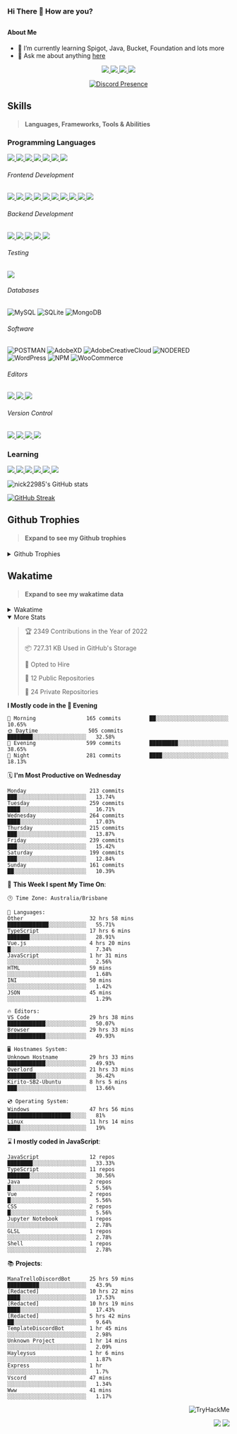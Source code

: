 ### Hi There 👋 How are you?

## <h4>About Me</h4>

- 🌱 I’m currently learning Spigot, Java, Bucket, Foundation and lots more
- 💬 Ask me about anything [here](https://github.com/nick22985/nick22985/issues)

<p align="center">
	<a href="https://discordapp.com/users/221602145462386688">
		<img src="https://img.shields.io/badge/Discord-5865F2.svg?&style=for-the-badge&logo=Discord&logoColor=white"/>
	</a>
	<a href="https://www.youtube.com/channel/UChZvyaTJSq0PweGmTpjPjRw">
		<img src="https://img.shields.io/badge/YouTube-FF0000.svg?&style=for-the-badge&logo=YouTube&logoColor=white"/>
	</a>
	<a href="https://twitter.com/nick22985">
		<img src="https://img.shields.io/badge/Twitter-1DA1F2.svg?&style=for-the-badge&logo=Twitter&logoColor=white"/>
	</a>
	<a href="https://www.npmjs.com/~nick22985">
		<img src="https://img.shields.io/badge/npm-CB3837.svg?&style=for-the-badge&logo=NPM&logoColor=white"/>
	</a>
</p>
<p align="center">
	<a href="https://discord.com/users/221602145462386688" target="_blank" rel="nofollow">
		<img src="https://lanyard-profile-readme.vercel.app/api/221602145462386688?hideStatus=true&animated=true&hideDiscrim=false" alt="Discord Presence" align="center">
	</a>
</p>


<h2>Skills</h2>

> #### Languages, Frameworks, Tools & Abilities

<h3>Programming Languages</h3>
<a href="">
	<img src="https://img.shields.io/badge/JavaScript-323330.svg?&style=flat-square&logo=javascript&logoColor=%23F7DF1E"/>
</a>
<a href="">
	<img src="https://img.shields.io/badge/TYPESCRIPT-%23007ACC.svg?&style=flat-square&logo=typescript&logoColor=white"/>
</a>
<a href="">
	<img src="https://img.shields.io/badge/PYTHON-3776AB.svg?&style=flat-square&logo=python&logoColor=white"/>
</a>
<a href="">
	<img src="https://img.shields.io/badge/C-3776AB.svg?&style=flat-square&logo=C&logoColor=white"/>
</a>
<a href="">
	<img src="https://img.shields.io/badge/C%23-239120.svg?&style=flat-square&logo=C-Sharp&logoColor=white"/>
</a>
<a href="">
	<img src="https://img.shields.io/badge/.Net-512BD4.svg?&style=flat-square&logo=.NET&logoColor=white"/>
</a>
<a href="">
	<img src="https://img.shields.io/badge/JQUERY-0769AD.svg?&style=flat-square&logo=jquery&logoColor=white"/>
</a>	

<h6> Frontend Development </h6>
<a href="">
	<img src="https://img.shields.io/badge/React-61DAFB?style=flat-square&logo=react&logoColor=white"/>
</a>
<a href="">
	<img src="https://img.shields.io/badge/CSS3-%231572B6.svg?&style=flat-square&logo=css3&logoColor=white"/>
</a>
<a href="">
	<img src="https://img.shields.io/badge/HTML5-E34F26.svg?&style=flat-square&logo=html5&logoColor=white"/>
</a>
<a href="">
	<img src="https://img.shields.io/badge/Blazor-512BD4.svg?&style=flat-square&logo=Blazor&logoColor=white"/>
</a>
<a href="">
	<img src="https://img.shields.io/badge/Tailwind-06B6D4.svg?&style=flat-square&logo=tailwindcss&logoColor=white"/>
</a>
<a href="">
	<img src="https://img.shields.io/badge/Vue.js-4FC08D?style=flat-square&logo=Vue.js&logoColor=white"/>
</a>
<a href="">
	<img src="https://img.shields.io/badge/Vuetify-1867C0?style=flat-square&logo=vuetify"/>
</a>
<a href="">
	<img src="https://img.shields.io/badge/Bootstrap-7952B3?style=flat-square&logo=bootstrap&logoColor=white"/>
</a>
<a href="">
	<img src="https://img.shields.io/badge/Nextjs-000000?style=flat-square&logo=next.js&logoColor=white"/>
</a>
<a href="">
	<img src="https://img.shields.io/badge/Electron-47848F?style=flat-square&logo=electron&logoColor=white"/>
</a>

<h6> Backend Development </h6>
<a href="">
	<img src="https://img.shields.io/badge/NODEJS-339933.svg?&style=flat-square&logo=node.js&logoColor=white"/>
</a>
<a href="">
	<img src="https://img.shields.io/badge/NGINX-269539.svg?&style=flat-square&logo=nginx&logoColor=white"/>
</a>
<a href="">
	<img src="https://img.shields.io/badge/GRAPHQL-E10098.svg?&style=flat-square&logo=graphql&logoColor=white"/>
</a>
<a href="">
	<img src="https://img.shields.io/badge/express-000000?style=flat-square&logo=express&logoColor=white"/>
</a>
<a href="">
	<img src="https://img.shields.io/badge/NestJs-E0234E?style=flat-square&logo=nestjs&logoColor=white"/>
</a>

<h6>Testing</h6>
<a href="">
	<img src="https://img.shields.io/badge/cypress-17202C?style=flat-square&logo=cypress&logoColor=white"/>
</a>

<h6> Databases </h6>

![MySQL](https://img.shields.io/badge/MySQL-4479A1.svg?&style=flat-square&logo=mysql&logoColor=white)
![SQLite](https://img.shields.io/badge/SQLite-003B57.svg?&style=flat-square&logo=sqlite&logoColor=white)
![MongoDB](https://img.shields.io/badge/MONGODB-47A248.svg?&style=flat-square&logo=mongodb&logoColor=white)

<h6>Software</h6>

![POSTMAN](https://img.shields.io/badge/Postman-FF6C37.svg?&style=flat-square&logo=postman&logoColor=white)
![AdobeXD](https://img.shields.io/badge/Adobe%20XD-FF61F6.svg?&style=flat-square&logo=Adobe-XD&logoColor=black)
![AdobeCreativeCloud](https://img.shields.io/badge/Adobe%20Creative%20Cloud-DA1F26.svg?&style=flat-square&logo=Adobe-Creative-Cloud&logoColor=white)
![NODERED](https://img.shields.io/badge/node%20red-8F0000.svg?&style=flat-square&logo=node-red&logoColor=white)
![WordPress](https://img.shields.io/badge/Wordpress-21759B.svg?&style=flat-square&logo=wordpress&logoColor=white)
![NPM](https://img.shields.io/badge/npm-CB3837.svg?&style=flat-square&logo=npm&logoColor=white)
![WooCommerce](https://img.shields.io/badge/WooCommerce-96588A.svg?&style=flat-square&logo=WooCommerce&logoColor=white)

<h6> Editors </h6>
<a href="">
	<img src="https://img.shields.io/badge/VSCODE-007ACC.svg?&style=flat-square&logo=visual-studio-code"/>
</a>
<a href="">
	<img src="https://img.shields.io/badge/Visual%20Studio-5C2D91.svg?&style=flat-square&logo=visual-studio"/>
</a>
<a href="">
	<img src="https://img.shields.io/badge/INTELLIJ-000000.svg?&style=flat-square&logo=intellij-idea"/>
</a>

<h6>Version Control</h6>
<a href="">
	<img src="https://img.shields.io/badge/GITHUB-%23121011.svg?&style=flat-square&logo=github&logoColor=white"/>
</a>
<a href="">
	<img src="https://img.shields.io/badge/GITLAB-%23181717.svg?&style=flat-square&logo=gitlab&logoColor=white"/>
</a>
<a href="">
	<img src="https://img.shields.io/badge/GIT-%23F05033.svg?&style=flat-square&logo=git&logoColor=white"/>
</a>
<a href="">
	<img src="https://img.shields.io/badge/-BitBucket-darkblue?style=flat-square&logo=bitbucket"/>
</a>

<!-- <br><br><br><br>

![MicrosoftAzure](https://img.shields.io/badge/Microsoft%20Azure-232F7E?style=flat-square&logo=microsoft-azure)
![GoogleCloud](https://img.shields.io/badge/Google%20Cloud-black?style=flat-square&logo=google-cloud)
![DigitalOcean](https://img.shields.io/badge/-Digital%20Ocean-darkblue?style=flat-square&logo=digitalocean)
![Heroku](https://img.shields.io/badge/-Heroku-430098?style=flat-square&logo=heroku)
![RaspberryPi](https://img.shields.io/badge/-Raspberry%20Pi-C51A4A?style=flat-square&logo=Raspberry-Pi)
![LINUX](https://img.shields.io/badge/LINUX-FCC624?style=flat-square-square&logo=linux&logoColor=black) -->


<h3>Learning</h3>
<a href="">
	<img src="https://img.shields.io/badge/GITHUB%20ACTIONS-2088FF.svg?&style=flat-square&logo=github-actions&logoColor=white"/>
</a>	

<a href="">
	<img src="https://img.shields.io/badge/PHP-777BB4.svg?&style=flat-square&logo=php&logoColor=white"/>
</a>		
<a href="">
	<img src="https://img.shields.io/badge/DOCKER-2496ED.svg?&style=flat-square&logo=docker&logoColor=white"/>
</a>		
<a href="">
	<img src="https://img.shields.io/badge/webpack-8DD6F9?style=flat-square&logo=webpack&logoColor=white"/>
</a>
<a href="">
	<img src="https://img.shields.io/badge/redis-DC382D?style=flat-square&logo=redis&logoColor=white"/>
</a>
<a href="">
	<img src="https://img.shields.io/badge/OpenJDK-5585A3?style=flat-square&logo=OpenJDK&logoColor=white"/>
</a>


![nick22985's GitHub stats](https://github-readme-stats.vercel.app/api?username=nick22985&count_private=true&show_icons=true&theme=github_dark)

[![GitHub Streak](https://streak-stats.demolab.com/?user=Nick22985&theme=dark&hide_border=true)](https://git.io/streak-stats)

## Github Trophies
> #### Expand to see my Github trophies 
<details>
  <summary> 
    Github Trophies
  </summary>
  <p>
    <img src="https://github-profile-trophy.vercel.app/?username=nick22985&theme=algolia&column=4">
  </p>
  </details>
  
## Wakatime
> #### Expand to see my wakatime data
<details>
  <summary> 
   Wakatime
  </summary>
  <p>
	<img src="https://wakatime.com/share/@nick22985/e7a14e07-4d82-4eb2-a5eb-1c3cef708fe7.svg" height="400" width="600"></img>
	<img src="https://wakatime.com/share/@nick22985/ed1a7d86-01e3-4cf7-bd62-356413a3e91c.svg" height="400" width="600"></img>
</p>
 </details>

<details open="true">
<summary>More Stats</summary>

<!--START_SECTION:devStats-->
> 🏆 2349 Contributions in the Year of 2022
>
> 📦 727.31 KB Used in GitHub's Storage
>
> 💼 Opted to Hire
>
> 📖 12 Public Repositories
>
> 🔐 24 Private Repositories

**I Mostly code in the 🌆 Evening**
```text
🌅 Morning                165 commits         ██░░░░░░░░░░░░░░░░░░░░░░░   10.65%
🌞 Daytime                505 commits         ████████░░░░░░░░░░░░░░░░░   32.58%
🌆 Evening                599 commits         █████████░░░░░░░░░░░░░░░░   38.65%
🌙 Night                  281 commits         ████░░░░░░░░░░░░░░░░░░░░░   18.13%
```
🗓️ **I'm Most Productive on Wednesday**
```text
Monday                    213 commits         ███░░░░░░░░░░░░░░░░░░░░░░   13.74%
Tuesday                   259 commits         ████░░░░░░░░░░░░░░░░░░░░░   16.71%
Wednesday                 264 commits         ████░░░░░░░░░░░░░░░░░░░░░   17.03%
Thursday                  215 commits         ███░░░░░░░░░░░░░░░░░░░░░░   13.87%
Friday                    239 commits         ███░░░░░░░░░░░░░░░░░░░░░░   15.42%
Saturday                  199 commits         ███░░░░░░░░░░░░░░░░░░░░░░   12.84%
Sunday                    161 commits         ██░░░░░░░░░░░░░░░░░░░░░░░   10.39%
```
🚀 **This Week I spent My Time On**:
```text
🕒 Time Zone: Australia/Brisbane

💬 Languages:
Other                     32 hrs 58 mins      █████████████░░░░░░░░░░░░   55.71%
TypeScript                17 hrs 6 mins       ███████░░░░░░░░░░░░░░░░░░   28.91%
Vue.js                    4 hrs 20 mins       █░░░░░░░░░░░░░░░░░░░░░░░░   7.34%
JavaScript                1 hr 31 mins        ░░░░░░░░░░░░░░░░░░░░░░░░░   2.56%
HTML                      59 mins             ░░░░░░░░░░░░░░░░░░░░░░░░░   1.68%
INI                       50 mins             ░░░░░░░░░░░░░░░░░░░░░░░░░   1.42%
JSON                      45 mins             ░░░░░░░░░░░░░░░░░░░░░░░░░   1.29%

🔥 Editors:
VS Code                   29 hrs 38 mins      ████████████░░░░░░░░░░░░░   50.07%
Browser                   29 hrs 33 mins      ████████████░░░░░░░░░░░░░   49.93%

🖥️ Hostnames System:
Unknown Hostname          29 hrs 33 mins      ████████████░░░░░░░░░░░░░   49.93%
Overlord                  21 hrs 33 mins      █████████░░░░░░░░░░░░░░░░   36.42%
Kirito-SB2-Ubuntu         8 hrs 5 mins        ███░░░░░░░░░░░░░░░░░░░░░░   13.66%

💿 Operating System:
Windows                   47 hrs 56 mins      ████████████████████░░░░░   81%
Linux                     11 hrs 14 mins      ████░░░░░░░░░░░░░░░░░░░░░   19%
```
⌛ **I mostly coded in JavaScript**:
```text
JavaScript                12 repos            ████████░░░░░░░░░░░░░░░░░   33.33%
TypeScript                11 repos            ███████░░░░░░░░░░░░░░░░░░   30.56%
Java                      2 repos             █░░░░░░░░░░░░░░░░░░░░░░░░   5.56%
Vue                       2 repos             █░░░░░░░░░░░░░░░░░░░░░░░░   5.56%
CSS                       2 repos             █░░░░░░░░░░░░░░░░░░░░░░░░   5.56%
Jupyter Notebook          1 repos             ░░░░░░░░░░░░░░░░░░░░░░░░░   2.78%
GLSL                      1 repos             ░░░░░░░░░░░░░░░░░░░░░░░░░   2.78%
Shell                     1 repos             ░░░░░░░░░░░░░░░░░░░░░░░░░   2.78%
```
📚 **Projects**:
```text
ManaTrelloDiscordBot      25 hrs 59 mins      ██████████░░░░░░░░░░░░░░░   43.9%
[Redacted]                10 hrs 22 mins      ████░░░░░░░░░░░░░░░░░░░░░   17.53%
[Redacted]                10 hrs 19 mins      ████░░░░░░░░░░░░░░░░░░░░░   17.43%
[Redacted]                5 hrs 42 mins       ██░░░░░░░░░░░░░░░░░░░░░░░   9.64%
TemplateDiscordBot        1 hr 45 mins        ░░░░░░░░░░░░░░░░░░░░░░░░░   2.98%
Unknown Project           1 hr 14 mins        ░░░░░░░░░░░░░░░░░░░░░░░░░   2.09%
Hayleysus                 1 hr 6 mins         ░░░░░░░░░░░░░░░░░░░░░░░░░   1.87%
Express                   1 hr                ░░░░░░░░░░░░░░░░░░░░░░░░░   1.7%
Vscord                    47 mins             ░░░░░░░░░░░░░░░░░░░░░░░░░   1.34%
Www                       41 mins             ░░░░░░░░░░░░░░░░░░░░░░░░░   1.17%
```
<!--END_SECTION:devStats-->
</details>
<p align="right">
    <img src="https://tryhackme-badges.s3.amazonaws.com/nick22985.png" alt="TryHackMe">
</p>
<p align="right">
    <img src="https://www.codewars.com/users/nick22985/badges/micro"/>
    <img src="https://wakatime.com/badge/user/06ef56ec-e763-432c-a1cc-83e10de5b5a3.svg"/>
</p>
